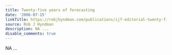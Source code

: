 ```yaml
---
title: Twenty-five years of forecasting
date: '2006-07-15'
linkTitle: https://robjhyndman.com/publications/ijf-editorial-twenty-five-years-of-forecasting/
source: Rob J Hyndman
description: NA ...
disable_comments: true
---
```

NA ...
